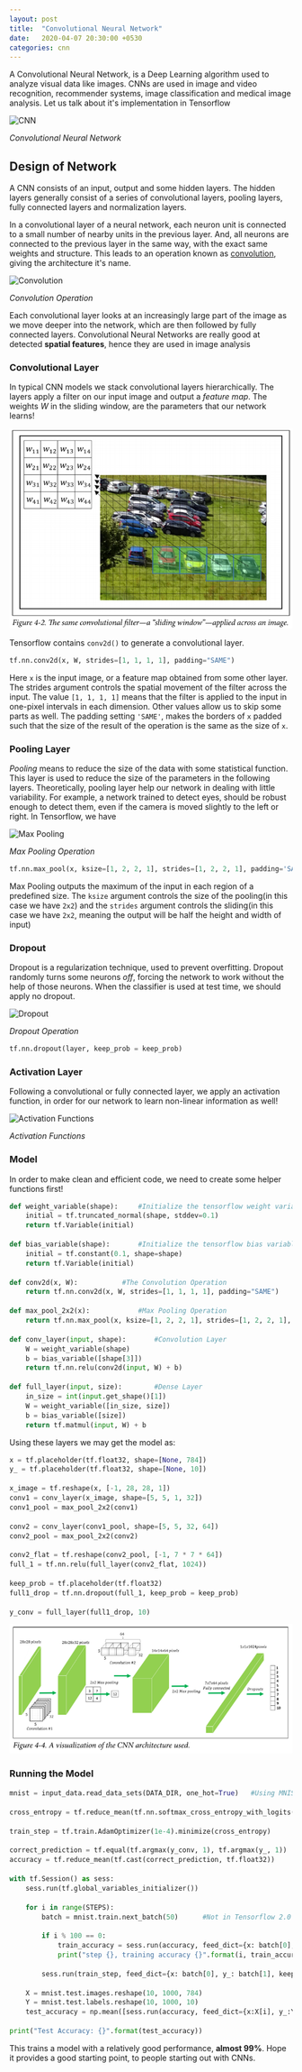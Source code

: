 ```yaml
---
layout: post
title:  "Convolutional Neural Network"
date:   2020-04-07 20:30:00 +0530
categories: cnn
---
```

A Convolutional Neural Network, is a Deep Learning algorithm used to analyze visual data like images. CNNs are used in image and video recognition, recommender systems, image classification and medical image analysis. Let us talk about it's implementation in Tensorflow

![CNN](https://miro.medium.com/max/3288/1*uAeANQIOQPqWZnnuH-VEyw.jpeg)

*Convolutional Neural Network*

## Design of Network
A CNN consists of an input, output and some hidden layers. The hidden layers generally consist of a series of convolutional layers, pooling layers, fully connected layers and normalization layers.

In a convolutional layer of a neural network, each neuron unit is connected to a small number of nearby units in the previous layer. And, all neurons are connected to the previous layer in the same way, with the exact same weights and structure. This leads to an operation known as [convolution](https://en.wikipedia.org/wiki/Kernel_(image_processing)), giving the architecture it's name.

![Convolution](https://upload.wikimedia.org/wikipedia/commons/4/4f/3D_Convolution_Animation.gif)

*Convolution Operation*

Each convolutional layer looks at an increasingly large part of the image as we move deeper into the network, which are then followed by fully connected layers. Convolutional Neural Networks are really good at detected **spatial features**, hence they are used in image analysis

### Convolutional Layer
In typical CNN models we stack convolutional layers hierarchically. The layers apply a filter on our input image and output a *feature map*. The weights *W* in the sliding window, are the parameters that our network learns!

![Feature Maps](./../assets/sliding_window.png)

Tensorflow contains `conv2d()` to generate a convolutional layer.

```python
tf.nn.conv2d(x, W, strides=[1, 1, 1, 1], padding="SAME")
```

Here `x` is the input image, or a feature map obtained from some other layer. The strides argument controls the spatial movement of the filter across the input. The value `[1, 1, 1, 1]` means that the filter is applied to the input in one-pixel intervals in each dimension. Other values allow us to skip some parts as well. The padding setting `'SAME'`, makes the borders of `x` padded such that the size of the result of the operation is the same as the size of `x`.

### Pooling Layer
*Pooling* means to reduce the size of the data with some statistical function. This layer is used to reduce the size of the parameters in the following layers. Theoretically, pooling layer help our network in dealing with little variability. For example, a network trained to detect eyes, should be robust enough to detect them, even if the camera is moved slightly to the left or right. In Tensorflow, we have

![Max Pooling](https://thumbs.gfycat.com/FirstMediumDalmatian-size_restricted.gif)

*Max Pooling Operation*

```python
tf.nn.max_pool(x, ksize=[1, 2, 2, 1], strides=[1, 2, 2, 1], padding='SAME')
```

Max Pooling outputs the maximum of the input in each region of a predefined size. The `ksize` argument controls the size of the pooling(in this case we have `2x2`) and the `strides` argument controls the sliding(in this case we have `2x2`, meaning the output will be half the height and width of input)

### Dropout
Dropout is a regularization technique, used to prevent overfitting. Dropout randomly turns some neurons *off*, forcing the network to work without the help of those neurons. When the classifier is used at test time, we should apply no dropout.

![Dropout](https://hackernoon.com/photos/QNBTOZ8CHSUXADIOeFQWR1lzsxA2-rm49g3zii)

*Dropout Operation*

```python
tf.nn.dropout(layer, keep_prob = keep_prob)
```

### Activation Layer
Following a convolutional or fully connected layer, we apply an activation function, in order for our network to learn non-linear information as well!

![Activation Functions](https://miro.medium.com/max/1192/1*4ZEDRpFuCIpUjNgjDdT2Lg.png)

*Activation Functions*

### Model
In order to make clean and efficient code, we need to create some helper functions first!

```python
def weight_variable(shape):		#Initialize the tensorflow weight variable
	initial = tf.truncated_normal(shape, stddev=0.1)
	return tf.Variable(initial)

def bias_variable(shape):		#Initialize the tensorflow bias variable
	initial = tf.constant(0.1, shape=shape)
	return tf.Variable(initial)

def conv2d(x, W):			#The Convolution Operation
	return tf.nn.conv2d(x, W, strides=[1, 1, 1, 1], padding="SAME")

def max_pool_2x2(x):			#Max Pooling Operation
	return tf.nn.max_pool(x, ksize=[1, 2, 2, 1], strides=[1, 2, 2, 1], padding="SAME")

def conv_layer(input, shape):		#Convolution Layer
	W = weight_variable(shape)
	b = bias_variable([shape[3]])
	return tf.nn.relu(conv2d(input, W) + b)

def full_layer(input, size):		#Dense Layer
	in_size = int(input.get_shape()[1])
	W = weight_variable([in_size, size])
	b = bias_variable([size])
	return tf.matmul(input, W) + b
```

Using these layers we may get the model as:

```python
x = tf.placeholder(tf.float32, shape=[None, 784])
y_ = tf.placeholder(tf.float32, shape=[None, 10])

x_image = tf.reshape(x, [-1, 28, 28, 1])
conv1 = conv_layer(x_image, shape=[5, 5, 1, 32])
conv1_pool = max_pool_2x2(conv1)

conv2 = conv_layer(conv1_pool, shape=[5, 5, 32, 64])
conv2_pool = max_pool_2x2(conv2)

conv2_flat = tf.reshape(conv2_pool, [-1, 7 * 7 * 64])
full_1 = tf.nn.relu(full_layer(conv2_flat, 1024))

keep_prob = tf.placeholder(tf.float32)
full1_drop = tf.nn.dropout(full_1, keep_prob = keep_prob)

y_conv = full_layer(full1_drop, 10)
```

![The Model](./../assets/CNN_architecture.png)

### Running the Model

```python
mnist = input_data.read_data_sets(DATA_DIR, one_hot=True)	#Using MNIST data, this feature is not available in Tensorflow2.0

cross_entropy = tf.reduce_mean(tf.nn.softmax_cross_entropy_with_logits(logits=y_conv, labels=y_))

train_step = tf.train.AdamOptimizer(1e-4).minimize(cross_entropy)

correct_prediction = tf.equal(tf.argmax(y_conv, 1), tf.argmax(y_, 1))
accuracy = tf.reduce_mean(tf.cast(correct_prediction, tf.float32))

with tf.Session() as sess:
	sess.run(tf.global_variables_initializer())

	for i in range(STEPS):
		batch = mnist.train.next_batch(50)		#Not in Tensorflow 2.0
		
		if i % 100 == 0:
			train_accuracy = sess.run(accuracy, feed_dict={x: batch[0], y_: batch[1], keep_prob: 1.0})
			print("step {}, training accuracy {}".format(i, train_accuracy))

		sess.run(train_step, feed_dict={x: batch[0], y_: batch[1], keep_prob: 0.5})

	X = mnist.test.images.reshape(10, 1000, 784)
	Y = mnist.test.labels.reshape(10, 1000, 10)
	test_accuracy = np.mean([sess.run(accuracy, feed_dict={x:X[i], y_:Y[i], keep_prob:1.0}) for i in range(10)])

print("Test Accuracy: {}".format(test_accuracy))
```

This trains a model with a relatively good performance, **almost 99%**. Hope it provides a good starting point, to people starting out with CNNs.




